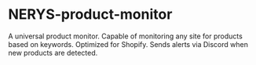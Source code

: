 # NERYS-product-monitor
A universal product monitor. Capable of monitoring any site for products based on keywords. Optimized for Shopify. Sends alerts via Discord when new products are detected.
